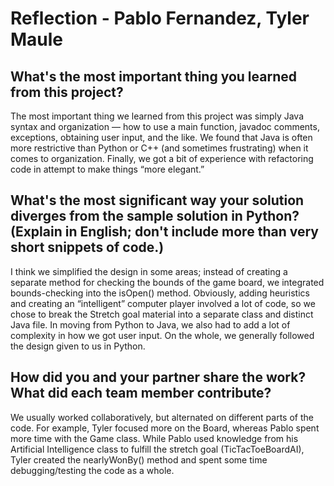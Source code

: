 Reflection - Pablo Fernandez, Tyler Maule
==

What's the most important thing you learned from this project?
--
The most important thing we learned from this project was simply Java syntax and organization — how to use a main function, javadoc comments, exceptions, obtaining user input, and the like. We found that Java is often more restrictive than Python or C++ (and sometimes frustrating) when it comes to organization. Finally, we got a bit of experience with refactoring code in attempt to make things “more elegant.”



What's the most significant way your solution diverges from the sample solution in Python? (Explain in English; don't include more than very short snippets of code.)
--
I think we simplified the design in some areas; instead of creating a separate method for checking the bounds of the game board, we integrated bounds-checking into the isOpen() method. Obviously, adding heuristics and creating an “intelligent” computer player involved a lot of code, so we chose to break the Stretch goal material into a separate class and distinct Java file. In moving from Python to Java, we also had to add a lot of complexity in how we got user input. On the whole, we generally followed the design given to us in Python.



How did you and your partner share the work? What did each team member contribute?
--
We usually worked collaboratively, but alternated on different parts of the code. For example, Tyler focused more on the Board, whereas Pablo spent more time with the Game class. While Pablo used knowledge from his Artificial Intelligence class to fulfill the stretch goal (TicTacToeBoardAI), Tyler created the nearlyWonBy() method and spent some time debugging/testing the code as a whole.
